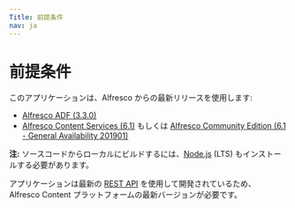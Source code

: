 ```yaml
---
Title: 前提条件
nav: ja
---
```


# 前提条件

このアプリケーションは、Alfresco からの最新リリースを使用します:

- [Alfresco ADF (3.3.0)](https://community.alfresco.com/community/application-development-framework/pages/get-started)
- [Alfresco Content Services (6.1)](https://www.alfresco.com/platform/content-services-ecm)
  もしくは [Alfresco Community Edition (6.1 - General Availability 201901)](https://www.alfresco.com/products/community/download)

**注:** ソースコードからローカルにビルドするには、[Node.js](https://nodejs.org/ja/) (LTS) もインストールする必要があります。

アプリケーションは最新の [REST API](https://docs.alfresco.com/5.2/pra/1/topics/pra-welcome.html) を使用して開発されているため、
Alfresco Content プラットフォームの最新バージョンが必要です。
